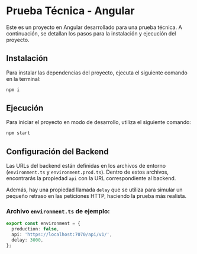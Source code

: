 
# Prueba Técnica - Angular

Este es un proyecto en Angular desarrollado para una prueba técnica. A continuación, se detallan los pasos para la instalación y ejecución del proyecto.

## Instalación

Para instalar las dependencias del proyecto, ejecuta el siguiente comando en la terminal:

```sh
npm i
```

## Ejecución

Para iniciar el proyecto en modo de desarrollo, utiliza el siguiente comando:

```sh
npm start
```

## Configuración del Backend

Las URLs del backend están definidas en los archivos de entorno (`environment.ts` y `environment.prod.ts`). Dentro de estos archivos, encontrarás la propiedad `api` con la URL correspondiente al backend.

Además, hay una propiedad llamada `delay` que se utiliza para simular un pequeño retraso en las peticiones HTTP, haciendo la prueba más realista.

### Archivo `environment.ts` de ejemplo:

```typescript
export const environment = {
  production: false,
  api: 'https://localhost:7070/api/v1/',
  delay: 3000,
};
```